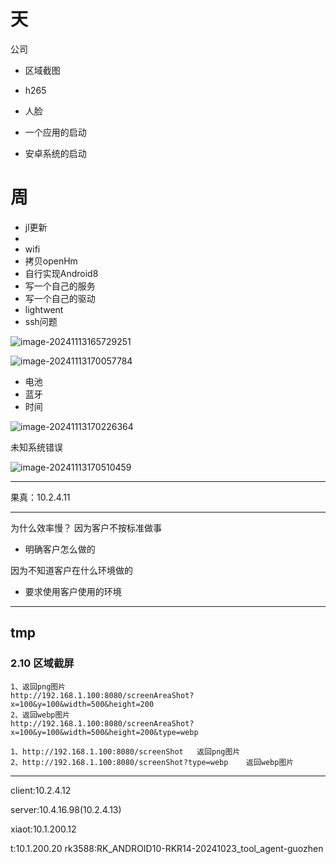 

# 天

公司

- 区域截图
- h265
- 人脸



- 一个应用的启动
- 安卓系统的启动



# 周

- jl更新
- 
- wifi
- 拷贝openHm
- 自行实现Android8
- 写一个自己的服务
- 写一个自己的驱动
- lightwent
- ssh问题

![image-20241113165729251](https://cdn.jsdelivr.net/gh/chaixiang2002/repo/picgo/img/202411131657869.png)



![image-20241113170057784](https://cdn.jsdelivr.net/gh/chaixiang2002/repo/picgo/img/202411131700959.png)



- 电池
- 蓝牙
- 时间

![image-20241113170226364](https://cdn.jsdelivr.net/gh/chaixiang2002/repo/picgo/img/202411131702936.png)



未知系统错误

![image-20241113170510459](https://cdn.jsdelivr.net/gh/chaixiang2002/repo/picgo/img/202411131705857.png)





---

果真：10.2.4.11

---

为什么效率慢？
因为客户不按标准做事

- 明确客户怎么做的

因为不知道客户在什么环境做的

- 要求使用客户使用的环境





-------

## tmp

### 2.10 区域截屏

```
1、返回png图片
http://192.168.1.100:8080/screenAreaShot?x=100&y=100&width=500&height=200
2、返回webp图片
http://192.168.1.100:8080/screenAreaShot?x=100&y=100&width=500&height=200&type=webp 

1、http://192.168.1.100:8080/screenShot   返回png图片
2、http://192.168.1.100:8080/screenShot?type=webp    返回webp图片

```

----------



client:10.2.4.12

server:10.4.16.98(10.2.4.13)

xiaot:10.1.200.12

t:10.1.200.20
rk3588:RK_ANDROID10-RKR14-20241023_tool_agent-guozhen